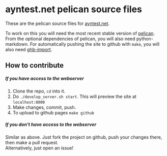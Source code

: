 # ayntest.net pelican source files

These are the pelican source files for [ayntest.net](http://ayntest.net).


To work on this you will need the most recent stable version of [pelican](http://blog.getpelican.com/).
From the optional dependencies of pelican, you will also need python-markdown.
For automatically pushing the site to github with `make`, you will also need [ghb-import](https://github.com/davisp/ghp-import).

## How to contribute

##### If you have access to the webserver
1. Clone the repo, `cd` into it.
2. Do `./develop_server.sh start`. This will preview the site at `localhost:8000`
3. Make changes, commit, push.
4. To upload to github pages `make github`

##### If you don't have access to the webserver
Similar as above. Just fork the project on github, push your changes there, then make a pull request.  
Alternatively, just open an issue!
